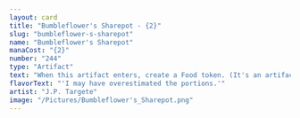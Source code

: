 ```yaml
---
layout: card
title: "Bumbleflower's Sharepot - {2}"
slug: "bumbleflower-s-sharepot"
name: "Bumbleflower's Sharepot"
manaCost: "{2}"
number: "244"
type: "Artifact"
text: "When this artifact enters, create a Food token. (It's an artifact with "{2}, {T}, Sacrifice this token: You gain 3 life.")\n{5}, {T}, Sacrifice this artifact: Destroy target nonland permanent. Activate only as a sorcery."
flavorText: "'I may have overestimated the portions.'"
artist: "J.P. Targete"
image: "/Pictures/Bumbleflower's_Sharepot.png"
---
```


